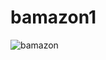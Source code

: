 # bamazon1

![bamazon](https://user-images.githubusercontent.com/32658493/35000521-a2e55680-fab2-11e7-88dd-8cca55bfda25.gif)
